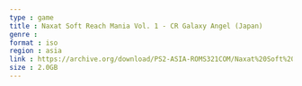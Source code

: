 ```yaml
---
type : game
title : Naxat Soft Reach Mania Vol. 1 - CR Galaxy Angel (Japan)
genre : 
format : iso
region : asia
link : https://archive.org/download/PS2-ASIA-ROMS321COM/Naxat%20Soft%20Reach%20Mania%20Vol.%201%20-%20CR%20Galaxy%20Angel%20%28Japan%29.7z
size : 2.0GB
---
```

